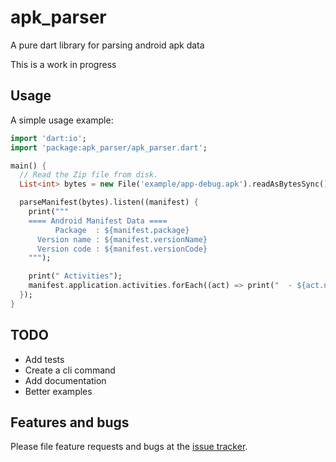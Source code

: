# apk_parser

A pure dart library for parsing android apk data

This is a work in progress

## Usage

A simple usage example:

```dart
import 'dart:io';
import 'package:apk_parser/apk_parser.dart';

main() {
  // Read the Zip file from disk.
  List<int> bytes = new File('example/app-debug.apk').readAsBytesSync();

  parseManifest(bytes).listen((manifest) {
    print("""
    ==== Android Manifest Data ====
          Package  : ${manifest.package}
      Version name : ${manifest.versionName}
      Version code : ${manifest.versionCode}
    """);

    print(" Activities");
    manifest.application.activities.forEach((act) => print("  - ${act.name}"));
  });
}
```

## TODO
- Add tests
- Create a cli command
- Add documentation
- Better examples

## Features and bugs

Please file feature requests and bugs at the [issue tracker][tracker].

[tracker]: https://github.com/andresaraujo/apk_parser.dart/issues
